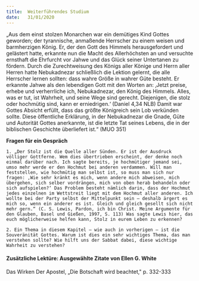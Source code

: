 ```yaml
---
title:  Weiterführendes Studium
date:   31/01/2020
---
```


„Aus dem einst stolzen Monarchen war ein demütiges Kind Gottes geworden; der tyrannische, anmaßende Herrscher zu einem weisen und barmherzigen König. Er, der den Gott des Himmels herausgefordert und gelästert hatte, erkannte nun die Macht des Allerhöchsten an und versuchte ernsthaft die Ehrfurcht vor Jahwe und das Glück seiner Untertanen zu fördern. Durch die Zurechtweisung des Königs aller Könige und Herrn aller Herren hatte Nebukadnezar schließlich die Lektion gelernt, die alle Herrscher lernen sollten: dass wahre Größe in wahrer Güte besteht. Er erkannte Jahwe als den lebendigen Gott mit den Worten an: ‚Jetzt preise, erhebe und verherrliche ich, Nebukadnezar, den König des Himmels. Alles, was er tut, ist Wahrheit, und seine Wege sind gerecht. Diejenigen, die stolz oder hochmütig sind, kann er erniedrigen.‘ (Daniel 4,34 NLB) Damit war Gottes Absicht erfüllt, dass das größte Königreich sein Lob verkünden sollte. Diese öffentliche Erklärung, in der Nebukadnezar die Gnade, Güte und Autorität Gottes anerkannte, ist die letzte Tat seines Lebens, die in der biblischen Geschichte überliefert ist.“ (MUO 351)

**Fragen für ein Gespräch**

`1. „Der Stolz ist die Quelle aller Sünden. Er ist der Ausdruck völliger Gottferne. Wem dies übertrieben erscheint, der denke noch einmal darüber nach. Ich sagte bereits, je hochmütiger jemand sei, umso mehr werde er den Hochmut bei anderen verdammen. Will man feststellen, wie hochmütig man selbst ist, so muss man sich nur fragen: ‚Wie sehr kränkt es mich, wenn andere mich abweisen, mich übergehen, sich selber vordrängen, mich von oben herab behandeln oder sich aufspielen?‘ Das Problem besteht nämlich darin, dass der Hochmut jedes einzelnen im Wettstreit liegt mit dem Hochmut aller anderen. Ich wollte bei der Party selbst der Mittelpunkt sein – deshalb ärgert es mich so, wenn ein anderer es ist. Gleich und gleich gesellt sich nicht mehr gern.“ (C. S. Lewis, Pardon, ich bin Christ. Meine Argumente für den Glauben, Basel und Gießen, 1997, S. 113) Was sagte Lewis hier, das euch möglicherweise helfen kann, Stolz in eurem Leben zu erkennen?`

`2. Ein Thema in diesem Kapitel – wie auch in vorherigen – ist die Souveränität Gottes. Warum ist dies ein sehr wichtiges Thema, das man verstehen sollte? Wie hilft uns der Sabbat dabei, diese wichtige Wahrheit zu verstehen?`

#### Zusätzliche Lektüre: Ausgewählte Zitate von Ellen G. White

Das Wirken Der Apostel, „Die Botschaft wird beachtet," p. 332-333